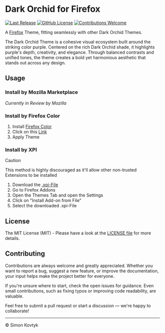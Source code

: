 # Dark Orchid for Firefox
[![Last Release](https://img.shields.io/github/v/release/simonkovtyk/dark-orchid-firefox?sort=semver&display_name=release&color=7300ff)](./)
[![GitHub License](https://img.shields.io/github/license/simonkovtyk/dark-orchid-firefox?color=7300ff)](./LICENSE)
[![Contributions Welcome](https://img.shields.io/badge/contributions-welcome-7300ff)](./)

A [Firefox](https://www.mozilla.org/firefox/) Theme, fitting seamlessly with other Dark Orchid Themes.

The Dark Orchid Theme is a cohesive visual ecosystem built around the striking color purple. Centered on the rich Dark Orchid shade, it highlights purple's depth, creativity, and elegance. Through balanced contrasts and unified tones, the theme creates a bold yet harmonious aesthetic that stands out across any design.

## Usage
### Install by Mozilla Marketplace
*Currently in Review by Mozilla*

### Install by Firefox Color
1. Install [Firefox Color](https://addons.mozilla.org/en-GB/firefox/addon/firefox-color/)
2. Click on this [Link](https://color.firefox.com/?theme=XQAAAAKnBAAAAAAAAABBqYhm849SCicxcUhA3DJozHnOMuotJJBhm8ajvXRN7fi5ybW-dJlMu-O6V8TuBJqIXrRLeP1wsnZCDADiM1cBJOfH-Z42Ee5iIyscjTwmTZtLh67UVJ4EJkEWki1uTSnMBr6iWXRQDIGP2V8mZeBXkHlw2tnnKjpNNkdqVoFH3pq5ykjxsqKLqZVw4LOWUJExmvp2cjQjj9joZ8Oo8Gomag0jRd_JDnhXZ7eEAzWrEh3oPSxIIQo5Qtsiuq09JPuYHD15USDAz9huJ1RvA-VTSKevQ4a19OheS_pYuBKi5XfFmQPn9RtZWx4cTEuJrW5ALXoJZfC_bBNgEzQ4DKAVASnWB6C0xjL2rZBaMGjesth6VkAFy7MIun8X7JdMJ2kIqb1vAjnQYBX9RFk84W1E0DSQI6SmnQ16-N7a8LtdkCa-NNVWa3rBsVBUGU1ry2x3p2WU0TB5-fZNyYa4ytKGPr5E2oKoREsV18qwZ6Pq4VhB5bEkpeHVcKrWB8ytg9tT_qjcGuHLFsvqhVmKjz1lgA3fq8cLcjZ7YWhqEwZgbugYV_67zIM)
3. Apply Theme

### Install by XPI
> [!CAUTION]
> This method is highly discouraged as it'll allow other non-trusted Extensions to be installed
1. Download the [.xpi-File](./dark_orchid.xpi)
1. Go to Firefox Addons
2. Open the Themes Tab and open the Settings
3. Click on "Install Add-on from File"
4. Select the downloaded .xpi-File

## License
The MIT License (MIT) - Please have a look at the [LICENSE file](./LICENSE) for more details.

## Contributing
Contributions are always welcome and greatly appreciated. Whether you want to report a bug, suggest a new feature, or improve the documentation, your input helps make the project better for everyone.

If you're unsure where to start, check the open issues for guidance. Even small contributions, such as fixing typos or improving code readability, are valuable.

Feel free to submit a pull request or start a discussion — we're happy to collaborate!

---

© Simon Kovtyk
